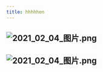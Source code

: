 ```yaml
---
title: hhhhhen
---
```


## ![2021_02_04_图片.png](https://cdn.logseq.com/%2F7aa8ab99-753a-4230-847b-43a1c3a3ef476b41ba22-c566-427c-a4c5-34ab195f21342021_02_04_%E5%9B%BE%E7%89%87.png?Expires=4766049797&Signature=Br-gHe7k8DtUKQWJFAYyIIBTBQaA68geGO0B8eZYon4yUMRuy1VI2rktCadX5RJaMkMSHADHXUCyuFSHjJUL0mn677oEEEdCWko63Fwsp74CIhUqaQaSSlQk7BLpJDm3Iv8z-BC0PYWuai3pEUcVJhuskRcZtQ44Ywl9WcIYZodflfoK6fhUIBtVwkCRlciQKUQM5DqFvB3TQ7DNK6v9EPhyL3QaVzrMBt9wwk~FenV3nPT-UW7e2TwaSxbv15cNwC76URVQqkOEudPHdR1j6H1eGT9S-gyQFFOTV24E1c7gFb-ZMKVtK3t6krs7BA0dFVPLtHbifKH-j8CDDTyNzw__&Key-Pair-Id=APKAJE5CCD6X7MP6PTEA)
##
##
## ![2021_02_04_图片.png](https://cdn.logseq.com/%2F7aa8ab99-753a-4230-847b-43a1c3a3ef47035c81a8-3def-44ce-b8dc-ef41008d35232021_02_04_%E5%9B%BE%E7%89%87.png?Expires=4766049589&Signature=Sxw3zWoCtPXtLrK28pc7OPyzamJFJEWQUvjk6UceiO1NPscN65bPgnmkaqoStGoBSp1TUmGbqBoXrcjQKqOT-ZeLolPlHUTqXHIOIDVZIQI1dSUipakSHLUbS6uVdH5CJ8kx7~pI8q-eSsmHWx~Wy3FU3IOmiCJP3FSHrz4KxR2XsFlcwOIuA-2MG19PzOM1-9-tHxwVRPlFemvAMMHdDSuYidvw9CN56Dh9uRtP8g1M-Eoglw3iwetmIHIYdiuREGZ7lXs7XK-ZqgYNFpgXulDurB0A--R0DVtG1TwEgKIwYVcgwBuvFtGaEQ79F9M8hirapRqW7SVyfhBC5wA-hg__&Key-Pair-Id=APKAJE5CCD6X7MP6PTEA)
